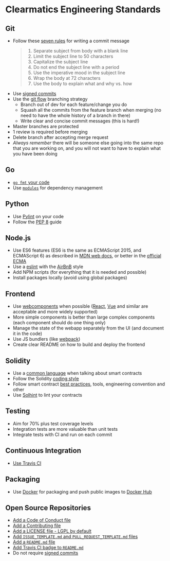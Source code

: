 # Clearmatics Engineering Standards

## Git 

* Follow these [seven rules][1] for writing a commit message
   >    1. Separate subject from body with a blank line
   >    2. Limit the subject line to 50 characters
   >    3. Capitalize the subject line
   >    4. Do not end the subject line with a period
   >    5. Use the imperative mood in the subject line
   >    6. Wrap the body at 72 characters
   >    7. Use the body to explain what and why vs. how
* Use [signed commits][2]
* Use the [git flow][3] branching strategy
   * Branch out of dev for each feature/change you do
   * Squash all the commits from the feature branch when merging (no need to have the whole history of a branch in there)
   * Write clear and concise commit messages (this is hard!)
* Master branches are protected 
* 1 review is required before merging 
* Delete branch after accepting merge request
* *Always remember* there will be someone else going into the same repo that you are working on, and you will not want to have to explain what you have been doing

## Go

* [`go fmt` your code][4]
* Use [`modules`][5] for dependency management

## Python
* Use [Pylint][pylint] on your code
* Follow the [PEP 8][PEP8] guide

## Node.js

* Use ES6 features (ES6 is the same as ECMAScript 2015, and ECMAScript 6) as described in [MDN web docs][mozilla_es6], or better in the [official ECMA][official_es6]
* Use a [eslint][eslint] with the [AirBnB][eslint_airbnb] style
* Add NPM scripts (for everything that it is needed and possible)
* Install packages locally (avoid using global packages)

## Frontend

* Use [webcomponents][mozilla_webcomponents] when possible ([React](https://reactjs.org/), [Vue](https://vuejs.org/) and similar are acceptable and more widely supported)
* More simple components is better than large complex components (each component should do one thing only)
* Manage the state of the webapp separately from the UI (and document it in the code)
* Use JS bundlers (like [webpack](https://webpack.js.org/))
* Create clear README on how to build and deploy the frontend

## Solidity

* Use a [common language][sm_desc] when talking about smart contracts
* Follow the Solidity [coding style][15]
* Follow smart contract [best practices][16], tools, engineering convention and other
* Use [Solhint][solhint] to lint your contracts


## Testing

* Aim for 70% plus test coverage levels
* Integration tests are more valuable than unit tests
* Integrate tests with CI and run on each commit

## Continuous Integration

* [Use Travis CI][6]

## Packaging

* Use [Docker][7] for packaging and push public images to [Docker Hub][8]

## Open Source Repositories

* [Add a Code of Conduct file][9]
* [Add a Contributing file][10]
* [Add a LICENSE file - LGPL by default][11]
* [Add `ISSUE_TEMPLATE.md` and `PULL_REQUEST_TEMPLATE.md` files][12]
* [Add a `README.md` file][13]
* [Add Travis CI badge to `README.md`][14]
* Do not require [signed commits][githubsignedcommits]

[1]: https://chris.beams.io/posts/git-commit/#seven-rules
[2]: https://help.github.com/articles/signing-commits-using-gpg/
[3]: http://nvie.com/posts/a-successful-git-branching-model/
[4]: https://blog.golang.org/go-fmt-your-code
[5]: https://blog.golang.org/using-go-modules
[6]: https://travis-ci.org/
[7]: https://www.docker.com/
[8]: https://hub.docker.com/
[9]: https://help.github.com/articles/adding-a-code-of-conduct-to-your-project/
[10]: https://gist.github.com/PurpleBooth/b24679402957c63ec426
[11]: https://help.github.com/articles/adding-a-license-to-a-repository/
[12]: https://blog.github.com/2016-02-17-issue-and-pull-request-templates/
[13]: https://gist.github.com/PurpleBooth/109311bb0361f32d87a2
[14]: https://docs.travis-ci.com/user/status-images/
[15]: http://solidity.readthedocs.io/en/develop/style-guide.html
[16]: https://consensys.github.io/smart-contract-best-practices/
[solhint]: https://github.com/protofire/solhint
[PEP8]: https://www.python.org/dev/peps/pep-0008/
[pylint]: https://www.pylint.org/
[eslint]: https://eslint.org/
[eslint_airbnb]: https://github.com/airbnb/javascript
[mozilla_es6]: https://developer.mozilla.org/en-US/docs/Web/JavaScript/New_in_JavaScript/ECMAScript_2015_support_in_Mozilla
[official_es6]: http://www.ecma-international.org/ecma-262/6.0/index.html
[mozilla_webcomponents]: https://developer.mozilla.org/en-US/docs/Web/Web_Components
[githubsignedcommits]: https://help.github.com/articles/enabling-required-commit-signing/
[sm_desc]: SMART_CONTRACT_DESCRIPTION.md
